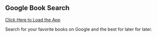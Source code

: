 ## Google Book Search

[Click Here to Load the App](https://google-reading-list.herokuapp.com/)

Search for your favorite books on Google and the best for later for later.